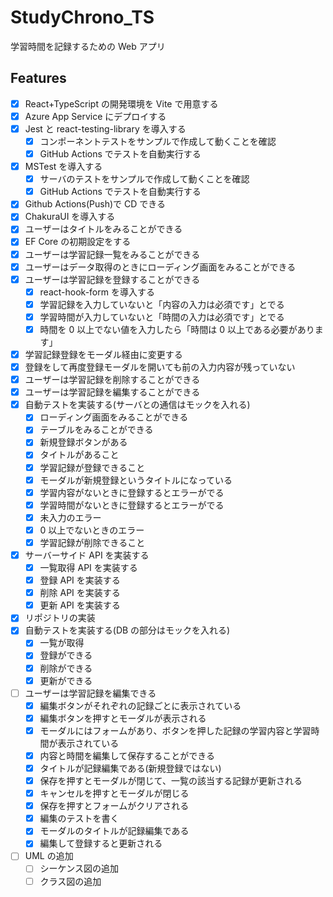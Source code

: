 # StudyChrono_TS

学習時間を記録するための Web アプリ

## Features

- [x] React+TypeScript の開発環境を Vite で用意する
- [x] Azure App Service にデプロイする
- [x] Jest と react-testing-library を導入する
  - [x] コンポーネントテストをサンプルで作成して動くことを確認
  - [x] GitHub Actions でテストを自動実行する
- [x] MSTest を導入する
  - [x] サーバのテストをサンプルで作成して動くことを確認
  - [x] GitHub Actions でテストを自動実行する
- [x] Github Actions(Push)で CD できる
- [x] ChakuraUI を導入する
- [x] ユーザーはタイトルをみることができる
- [x] EF Core の初期設定をする
- [x] ユーザーは学習記録一覧をみることができる
- [x] ユーザーはデータ取得のときにローディング画面をみることができる
- [x] ユーザーは学習記録を登録することができる
  - [x] react-hook-form を導入する
  - [x] 学習記録を入力していないと「内容の入力は必須です」とでる
  - [x] 学習時間が入力していないと「時間の入力は必須です」とでる
  - [x] 時間を 0 以上でない値を入力したら「時間は 0 以上である必要があります」
- [x] 学習記録登録をモーダル経由に変更する
- [x] 登録をして再度登録モーダルを開いても前の入力内容が残っていない
- [x] ユーザーは学習記録を削除することができる
- [x] ユーザーは学習記録を編集することができる
- [x] 自動テストを実装する(サーバとの通信はモックを入れる)
  - [x] ローディング画面をみることができる
  - [x] テーブルをみることができる
  - [x] 新規登録ボタンがある
  - [x] タイトルがあること
  - [x] 学習記録が登録できること
  - [x] モーダルが新規登録というタイトルになっている
  - [x] 学習内容がないときに登録するとエラーがでる
  - [x] 学習時間がないときに登録するとエラーがでる
  - [x] 未入力のエラー
  - [x] 0 以上でないときのエラー
  - [x] 学習記録が削除できること
- [x] サーバーサイド API を実装する
  - [x] 一覧取得 API を実装する
  - [x] 登録 API を実装する
  - [x] 削除 API を実装する
  - [x] 更新 API を実装する
- [x] リポジトリの実装
- [x] 自動テストを実装する(DB の部分はモックを入れる)
  - [x] 一覧が取得
  - [x] 登録ができる
  - [x] 削除ができる
  - [x] 更新ができる
- [ ] ユーザーは学習記録を編集できる
  - [x] 編集ボタンがそれぞれの記録ごとに表示されている
  - [x] 編集ボタンを押すとモーダルが表示される
  - [x] モーダルにはフォームがあり、ボタンを押した記録の学習内容と学習時間が表示されている
  - [x] 内容と時間を編集して保存することができる
  - [x] タイトルが記録編集である(新規登録ではない)
  - [x] 保存を押すとモーダルが閉じて、一覧の該当する記録が更新される
  - [x] キャンセルを押すとモーダルが閉じる
  - [x] 保存を押すとフォームがクリアされる
  - [x] 編集のテストを書く
  - [x] モーダルのタイトルが記録編集である
  - [x] 編集して登録すると更新される
- [ ] UML の追加
  - [ ] シーケンス図の追加
  - [ ] クラス図の追加
